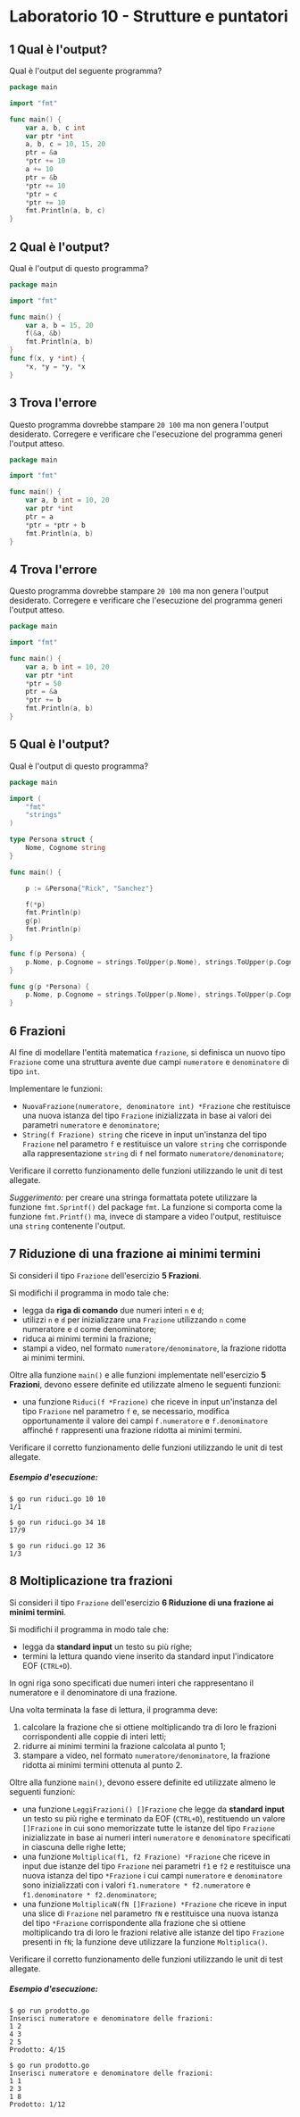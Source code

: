 # Laboratorio 10 - Strutture e puntatori
## 1 Qual è l'output?

Qual è l'output del seguente programma?

```go
package main

import "fmt"

func main() {
	var a, b, c int
	var ptr *int
	a, b, c = 10, 15, 20
	ptr = &a
	*ptr += 10
	a += 10
	ptr = &b
	*ptr += 10
	*ptr = c
	*ptr += 10
	fmt.Println(a, b, c)
}
```

## 2 Qual è l'output?

Qual è l'output di questo programma?

```go
package main

import "fmt"

func main() {
	var a, b = 15, 20
	f(&a, &b)
	fmt.Println(a, b)
}
func f(x, y *int) {
	*x, *y = *y, *x
}
```

## 3 Trova l'errore

Questo programma dovrebbe stampare `20 100` ma non genera l'output desiderato. Corregere e verificare che l'esecuzione del programma generi l'output atteso.

```go
package main

import "fmt"

func main() {
	var a, b int = 10, 20
	var ptr *int
	ptr = a
	*ptr = *ptr + b
	fmt.Println(a, b)
}
```

## 4 Trova l'errore

Questo programma dovrebbe stampare `20 100` ma non genera l'output desiderato. Corregere e verificare che l'esecuzione del programma generi l'output atteso.

```go
package main

import "fmt"

func main() {
	var a, b int = 10, 20
	var ptr *int
	*ptr = 50
	ptr = &a
	*ptr += b
	fmt.Println(a, b)
}
```

## 5 Qual è l'output?

Qual è l'output di questo programma?

```go
package main

import (
	"fmt"
	"strings"
)

type Persona struct {
	Nome, Cognome string
}

func main() {

	p := &Persona{"Rick", "Sanchez"}

	f(*p)
	fmt.Println(p)
	g(p)
	fmt.Println(p)
}

func f(p Persona) {
	p.Nome, p.Cognome = strings.ToUpper(p.Nome), strings.ToUpper(p.Cognome)
}

func g(p *Persona) {
	p.Nome, p.Cognome = strings.ToUpper(p.Nome), strings.ToUpper(p.Cognome)
}
```

## 6 Frazioni

Al fine di modellare l'entità matematica `frazione`, si definisca un nuovo tipo `Frazione` come una struttura avente due campi `numeratore` e `denominatore` di tipo `int`.

Implementare le funzioni:

* `NuovaFrazione(numeratore, denominatore int) *Frazione` che restituisce una nuova istanza del tipo `Frazione` inizializzata in base ai valori dei parametri `numeratore` e `denominatore`;
* `String(f Frazione) string` che riceve in input un'instanza del tipo `Frazione` nel parametro `f` e restituisce un valore `string` che corrisponde alla rappresentazione `string` di `f` nel formato `numeratore/denominatore`;

Verificare il corretto funzionamento delle funzioni utilizzando le unit di test allegate.

*Suggerimento:* per creare una stringa formattata potete utilizzare la funzione `fmt.Sprintf()` del package `fmt`. La funzione si comporta come la funzione `fmt.Printf()` ma, invece di stampare a video l'output, restituisce una `string` contenente l'output.
## 7 Riduzione di una frazione ai minimi termini

Si consideri il tipo `Frazione` dell'esercizio **5 Frazioni**.

Si modifichi il programma in modo tale che:
* legga da **riga di comando** due numeri interi `n` e `d`;
* utilizzi `n` e `d` per inizializzare una `Frazione` utilizzando `n` come numeratore e `d` come denominatore;
* riduca ai minimi termini la frazione; 
* stampi a video, nel formato `numeratore/denominatore`, la frazione ridotta ai minimi termini.

Oltre alla funzione `main()` e alle funzioni implementate nell'esercizio **5 Frazioni**, devono essere definite ed utilizzate almeno le seguenti funzioni:
* una funzione `Riduci(f *Frazione)` che riceve in input un'instanza del tipo `Frazione` nel parametro `f` e, se necessario, modifica opportunamente il valore dei campi `f.numeratore` e `f.denominatore` affinché `f` rappresenti una frazione ridotta ai minimi termini.

Verificare il corretto funzionamento delle funzioni utilizzando le unit di test allegate.

##### Esempio d'esecuzione:
```text
$ go run riduci.go 10 10
1/1

$ go run riduci.go 34 18
17/9

$ go run riduci.go 12 36
1/3
```
## 8 Moltiplicazione tra frazioni

Si consideri il tipo `Frazione` dell'esercizio **6 Riduzione di una frazione ai minimi termini**.

Si modifichi il programma in modo tale che:
* legga da **standard input** un testo su più righe;
* termini la lettura quando viene inserito da standard input l'indicatore EOF (`CTRL+D`).

In ogni riga sono specificati due numeri interi che rappresentano il numeratore e il denominatore di una frazione.

Una volta terminata la fase di lettura, il programma deve:
1. calcolare la frazione che si ottiene moltiplicando tra di loro le frazioni corrispondenti alle coppie di interi letti;
2. ridurre ai minimi termini la frazione calcolata al punto 1;
3. stampare a video, nel formato `numeratore/denominatore`, la frazione ridotta ai minimi termini ottenuta al punto 2.

Oltre alla funzione `main()`, devono essere definite ed utilizzate almeno le seguenti funzioni:

* una funzione `LeggiFrazioni() []Frazione` che legge da **standard input** un testo su più righe e terminato da EOF (`CTRL+D`), restituendo un valore `[]Frazione` in cui sono memorizzate tutte le istanze del tipo `Frazione` inizializzate in base ai numeri interi `numeratore` e `denominatore` specificati in ciascuna delle righe lette;
* una funzione `Moltiplica(f1, f2 Frazione) *Frazione` che riceve in input due istanze del tipo `Frazione` nei parametri `f1` e `f2` e restituisce una nuova istanza del tipo `*Frazione` i cui campi `numeratore` e `denominatore` sono inizializzati con i valori  `f1.numeratore * f2.numeratore` e `f1.denominatore * f2.denominatore`;
* una funzione `MoltiplicaN(fN []Frazione) *Frazione` che riceve in input una slice di `Frazione` nel parametro `fN` e restituisce una nuova istanza del tipo `*Frazione` corrispondente alla frazione che si ottiene moltiplicando tra di loro le frazioni relative alle istanze del tipo `Frazione` presenti in `fN`; la funzione deve utilizzare la funzione `Moltiplica()`.

Verificare il corretto funzionamento delle funzioni utilizzando le unit di test allegate.

##### Esempio d'esecuzione:
```text
$ go run prodotto.go
Inserisci numeratore e denominatore delle frazioni:
1 2
4 3
2 5
Prodotto: 4/15

$ go run prodotto.go
Inserisci numeratore e denominatore delle frazioni:
1 1
2 3
1 8
Prodotto: 1/12
```

